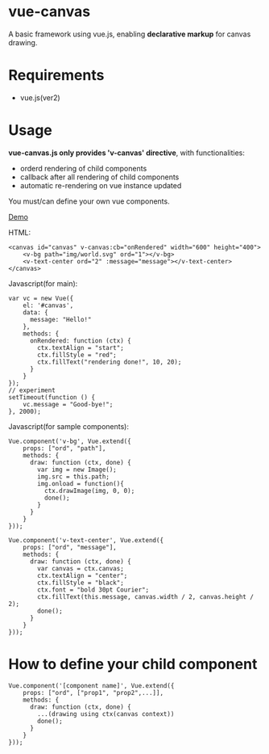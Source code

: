 vue-canvas
===

A basic framework using vue.js, enabling **declarative markup** for canvas drawing.

# Requirements

- vue.js(ver2)

# 

# Usage

**vue-canvas.js only provides 'v-canvas' directive**, with functionalities:

- orderd rendering of child components
- callback after all rendering of child components
- automatic re-rendering on vue instance updated

You must/can define your own vue components.  

[Demo](https://hitokun-s.github.io/tool/vue-canvas.html)

HTML:  
```
<canvas id="canvas" v-canvas:cb="onRendered" width="600" height="400">
    <v-bg path="img/world.svg" ord="1"></v-bg>
    <v-text-center ord="2" :message="message"></v-text-center>
</canvas>
```

Javascript(for main):  
```
var vc = new Vue({
    el: '#canvas',
    data: {
      message: "Hello!"
    },
    methods: {
      onRendered: function (ctx) {
        ctx.textAlign = "start";
        ctx.fillStyle = "red";
        ctx.fillText("rendering done!", 10, 20);
      }
    }
});
// experiment
setTimeout(function () {
    vc.message = "Good-bye!";
}, 2000);
```

Javascript(for sample components):
```
Vue.component('v-bg', Vue.extend({
    props: ["ord", "path"],
    methods: {
      draw: function (ctx, done) {
        var img = new Image();
        img.src = this.path;
        img.onload = function(){
          ctx.drawImage(img, 0, 0);
          done();
        }
      }
    }
}));

Vue.component('v-text-center', Vue.extend({
    props: ["ord", "message"],
    methods: {
      draw: function (ctx, done) {
        var canvas = ctx.canvas;
        ctx.textAlign = "center";
        ctx.fillStyle = "black";
        ctx.font = "bold 30pt Courier";
        ctx.fillText(this.message, canvas.width / 2, canvas.height / 2);
        done();
      }
    }
}));
```  

# How to define your child component

    Vue.component('[component name]', Vue.extend({
        props: ["ord", ["prop1", "prop2",...]],
        methods: {
          draw: function (ctx, done) {
            ...(drawing using ctx(canvas context))
            done();
          }
        }
    }));
